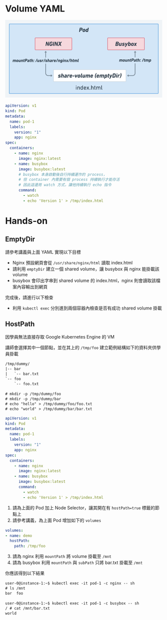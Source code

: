 # Volume YAML

![](assets/pod.png)

```yaml
apiVersion: v1
kind: Pod
metadata:
  name: pod-1
  labels:
    version: "1"
    app: nginx
spec:
  containers:
    - name: nginx
      image: nginx:latest
    - name: busybox
      image: busybox:latest
      # busybox 本身啟動後自行持續運作的 process，
      # 但 container 內需要有個 process 持續執行才能存活
      # 因此這邊用 watch 方式，讓他持續執行 echo 指令
      command:
        - watch
        - echo 'Version 1' > /tmp/index.html
```

# Hands-on

## EmptyDir

請參考講義與上面 YAML 實現以下目標

* Nginx 預設網頁會從 `/usr/share/nginx/html` 讀取 index.html
* 請利用 `emptyDir` 建立一個 shared volume，讓 busybox 與 nginx 能掛載該 volume
* busybox 會印出字串到 shared volume 的 index.html，nginx 則會讀取該檔案內容輸出到網頁

完成後，請進行以下檢查

* 利用 `kubectl exec` 分別進到兩個容器內檢查是否有成功 shared volume 掛載

## HostPath

因學員無法直接存取 Google Kubernetes Engine 的 VM

講師會選擇其中一個節點，並在其上的 `/tmp/foo` 建立範例結構如下的資料夾供學員掛載

```
/tmp/dummy/
|-- bar
|   `-- bar.txt
`-- foo
    `-- foo.txt

# mkdir -p /tmp/dummy/foo
# mkdir -p /tmp/dummy/bar
# echo "hello" > /tmp/dummy/foo/foo.txt
# echo "world" > /tmp/dummy/bar/bar.txt
```

```yaml
apiVersion: v1
kind: Pod
metadata:
  name: pod-1
  labels:
    version: "1"
    app: nginx
spec:
  containers:
    - name: nginx
      image: nginx:latest
    - name: busybox
      image: busybox:latest
      command:
        - watch
        - echo 'Version 1' > /tmp/index.html
```

1. 請為上面的 Pod 加上 Node Selector，讓其開在有 `hostPath=true` 標籤的節點上
2. 請參考講義，為上面 Pod 增加如下的 `volumes` 

```yaml
volumes:
- name: demo
  hostPath:
    path: /tmp/foo
```

3. 請為 nginx 利用 `mountPath` 將 volume 掛載至 `/mnt`
4. 請為 busybox 利用 `mountPath` 與 `subPath` 只將 bar.txt 掛載至 `/mnt`

你應該得到以下結果

```
user-0@instance-1:~$ kubectl exec -it pod-1 -c nginx -- sh
# ls /mnt
bar  foo

user-0@instance-1:~$ kubectl exec -it pod-1 -c busybox -- sh
/ # cat /mnt/bar.txt
world
```
